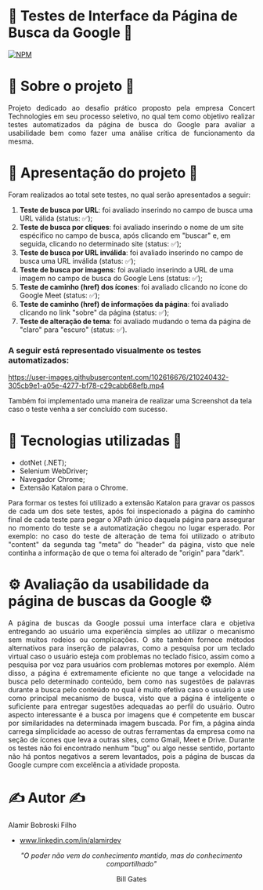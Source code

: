 # 🤖 Testes de Interface da Página de Busca da Google 🤖
[![NPM](https://img.shields.io/github/license/Alamito/ConcertS.A.-TesterInterface-CSharp-Dotnet)](https://github.com/Alamito/ConcertS.A.-TesterInterface-CSharp-Dotnet/blob/main/LICENSE)

# 📜 Sobre o projeto 📜

<p align="justify" > Projeto dedicado ao desafio prático proposto pela empresa Concert Technologies em seu processo seletivo, no qual tem como objetivo realizar testes automatizados da página de busca do Google para avaliar a usabilidade bem como fazer uma análise crítica de funcionamento da mesma.</p>

# 🎥 Apresentação do projeto 🎥

Foram realizados ao total sete testes, no qual serão apresentados a seguir:
<p align="justify">
<ol>
<li><b>Teste de busca por URL</b>: foi avaliado inserindo no campo de busca uma URL válida (status: ✅);</li>
<li><b>Teste de busca por cliques</b>: foi avaliado inserindo o nome de um site espécifico no campo de busca, após clicando em "buscar" e, em seguida, clicando no determinado site (status: ✅);</li>
<li><b>Teste de busca por URL inválida</b>: foi avaliado inserindo no campo de busca uma URL inválida (status: ✅);</li>
<li><b>Teste de busca por imagens</b>: foi avaliado inserindo a URL de uma imagem no campo de busca do Google Lens (status: ✅);</li>
<li><b>Teste de caminho (href) dos ícones</b>: foi avaliado clicando no ícone do Google Meet (status: ✅);</li>
<li><b>Teste de caminho (href) de informações da página</b>: foi avaliado clicando no link "sobre" da página (status: ✅);</li>
<li><b>Teste de alteração de tema</b>: foi avaliado mudando o tema da página de "claro" para "escuro" (status: ✅).</li>
</ol>
</p>

###  A seguir está representado visualmente os testes automatizados:

https://user-images.githubusercontent.com/102616676/210240432-305cb9e1-a05e-4277-bf78-c29cabb68efb.mp4

Também foi implementado uma maneira de realizar uma Screenshot da tela caso o teste venha a ser concluído com sucesso.

# 🧬 Tecnologias utilizadas 🧬

- dotNet (.NET);
- Selenium WebDriver;
- Navegador Chrome;
- Extensão Katalon para o Chrome.

<p align="justify">Para formar os testes foi utilizado a extensão Katalon para gravar os passos de cada um dos sete testes, após foi inspecionado a página do caminho final de cada teste para pegar o XPath único daquela página para assegurar no momento do teste se a automatização chegou no lugar esperado. Por exemplo: no caso do teste de alteração de tema foi utilizado o atributo "content" da segunda tag "meta" do "header" da página, visto que nele continha a informação de que o tema foi alterado de "origin" para "dark".</p>

# ⚙️ Avaliação da usabilidade da página de buscas da Google ⚙️

<p align="justify">A página de buscas da Google possui uma interface clara e objetiva entregando ao usuário uma experiência simples ao utilizar o mecanismo sem muitos rodeios ou complicações. O site também fornece métodos alternativos para inserção de palavras, como a pesquisa por um teclado virtual caso o usuário esteja com problemas no teclado físico, assim como a pesquisa por voz para usuários com problemas motores por exemplo. Além disso, a página é extremamente eficiente no que tange a velocidade na busca pelo determinado conteúdo, bem como nas sugestões de palavras durante a busca pelo conteúdo no qual é muito efetiva caso o usuário a use como principal mecanismo de busca, visto que a página é inteligente o suficiente para entregar sugestões adequadas ao perfil do usuário. Outro aspecto interessante é a busca por imagens que é competente em buscar por similaridades na determinada imagem buscada. Por fim, a página ainda carrega simplicidade ao acesso de outras ferramentas da empresa como na seção de ícones que leva a outras sites, como Gmail, Meet e Drive. Durante os testes não foi encontrado nenhum "bug" ou algo nesse sentido, portanto não há pontos negativos a serem levantados, pois a página de buscas da Google cumpre com excelência a atividade proposta.</p>

# ✍️ Autor ✍️
Alamir Bobroski Filho 
- www.linkedin.com/in/alamirdev

<p align = "center"><em>"O poder não vem do conhecimento mantido, mas do conhecimento compartilhado"</em></p> <p align = "center">Bill Gates</p>
